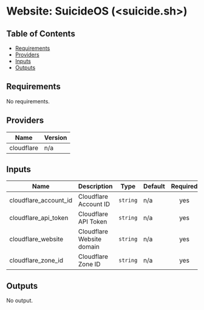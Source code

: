 # Website: SuicideOS (<suicide.sh>) <!-- omit in toc -->

## Table of Contents <!-- omit in toc -->

- [Requirements](#requirements)
- [Providers](#providers)
- [Inputs](#inputs)
- [Outputs](#outputs)

<!--- BEGIN_TF_DOCS --->
## Requirements

No requirements.

## Providers

| Name | Version |
|------|---------|
| cloudflare | n/a |

## Inputs

| Name | Description | Type | Default | Required |
|------|-------------|------|---------|:--------:|
| cloudflare\_account\_id | Cloudflare Account ID | `string` | n/a | yes |
| cloudflare\_api\_token | Cloudflare API Token | `string` | n/a | yes |
| cloudflare\_website | Cloudflare Website domain | `string` | n/a | yes |
| cloudflare\_zone\_id | Cloudflare Zone ID | `string` | n/a | yes |

## Outputs

No output.

<!--- END_TF_DOCS --->
